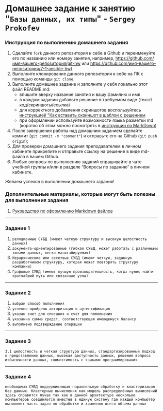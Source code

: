 # Домашнее задание к занятию "`Базы данных, их типы`" - `Sergey Prokofev`


### Инструкция по выполнению домашнего задания

   1. Сделайте `fork` данного репозитория к себе в Github и переименуйте его по названию или номеру занятия, например, https://github.com/имя-вашего-репозитория/git-hw или  https://github.com/имя-вашего-репозитория/7-1-ansible-hw).
   2. Выполните клонирование данного репозитория к себе на ПК с помощью команды `git clone`.
   3. Выполните домашнее задание и заполните у себя локально этот файл README.md:
      - впишите вверху название занятия и вашу фамилию и имя
      - в каждом задании добавьте решение в требуемом виде (текст/код/скриншоты/ссылка)
      - для корректного добавления скриншотов воспользуйтесь [инструкцией "Как вставить скриншот в шаблон с решением](https://github.com/netology-code/sys-pattern-homework/blob/main/screen-instruction.md)
      - при оформлении используйте возможности языка разметки md (коротко об этом можно посмотреть в [инструкции  по MarkDown](https://github.com/netology-code/sys-pattern-homework/blob/main/md-instruction.md))
   4. После завершения работы над домашним заданием сделайте коммит (`git commit -m "comment"`) и отправьте его на Github (`git push origin`);
   5. Для проверки домашнего задания преподавателем в личном кабинете прикрепите и отправьте ссылку на решение в виде md-файла в вашем Github.
   6. Любые вопросы по выполнению заданий спрашивайте в чате учебной группы и/или в разделе “Вопросы по заданию” в личном кабинете.
   
Желаем успехов в выполнении домашнего задания!
   
### Дополнительные материалы, которые могут быть полезны для выполнения задания

1. [Руководство по оформлению Markdown файлов](https://gist.github.com/Jekins/2bf2d0638163f1294637#Code)

---

### Задание 1

1. `реляционные СУБД (имеют четкую структуру и высокую целостность данных)`
2. `документо-ориентированные (гибкая СУБД, может работать с различными типами данных, легко масштабируемая)`
3. `Иерархические или сесетвые СУБД (имеют четкую, заданную разработчиком структуру, которая может повторять структуру компании)`
4. `Графовые СУБД (имеют лучшую производительность, когда нужно найти кратчайший путь или связанные узлы)`

---

### Задание 2

1. `выбран способ пополнения`
2. `успешно пройдены авторизация и аутентификация`
3. `указан счет для списания и счет для пополнения`
4. `указанна сумма средст, соответствующая имеющемуся балансу`
5. `выполнено подтверждение операции`

---

### Задание 3

`3.1 целостность и четкая структура данных, стандартизированный подход к представлению данных, высокая доступность данных, решение вопроса избыточности данных, совместимость с языками программирования`

---

### Задание 4

`необходима СУБД поддерживающая параллельную обработку и кластеризацию баз данных. Кластерные вычисления как модель распределённых вычислений здесь справится лучше так как в данной архитектуре несколько компьютеров соединяются вместев в единую систему где каждый компьютер выполняет часть задач по обработке и хранению всего объема данных`
 
